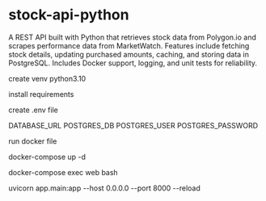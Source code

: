 # stock-api-python

A REST API built with Python that retrieves stock data from Polygon.io and scrapes performance data from MarketWatch. Features include fetching stock details, updating purchased amounts, caching, and storing data in PostgreSQL. Includes Docker support, logging, and unit tests for reliability.

create venv python3.10

install requirements

create .env file

DATABASE_URL
POSTGRES_DB
POSTGRES_USER
POSTGRES_PASSWORD

run docker file

docker-compose up -d

docker-compose exec web bash

uvicorn app.main:app --host 0.0.0.0 --port 8000 --reload
